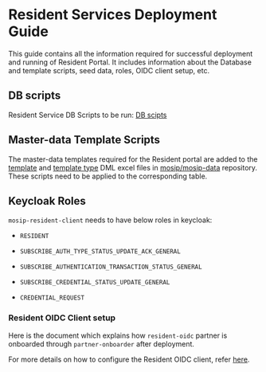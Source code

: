 # Resident Services Deployment Guide


This guide contains all the information required for successful deployment and running of Resident Portal. It includes information about the Database and template scripts, seed data, roles, OIDC client setup, etc.

## DB scripts

Resident Service DB Scripts to be run: [DB scipts](https://github.com/mosip/resident-services/tree/develop/db_scripts/mosip_resident)

## Master-data Template Scripts

The master-data templates required for the Resident portal are added to the [template](https://github.com/mosip/mosip-data/blob/develop/mosip_master/xlsx/template.xlsx) and [template type](https://github.com/mosip/mosip-data/blob/develop/mosip_master/xlsx/template_type.xlsx) DML excel files in [mosip/mosip-data](https://github.com/mosip/mosip-data/tree/develop) repository. These scripts need to be applied to the corresponding table.

## Keycloak Roles

`mosip-resident-client` needs to have below roles in keycloak:

* `RESIDENT`

* `SUBSCRIBE_AUTH_TYPE_STATUS_UPDATE_ACK_GENERAL`

* `SUBSCRIBE_AUTHENTICATION_TRANSACTION_STATUS_GENERAL`

* `SUBSCRIBE_CREDENTIAL_STATUS_UPDATE_GENERAL`

* `CREDENTIAL_REQUEST`

### Resident OIDC Client setup

Here is the document which explains how `resident-oidc` partner is onboarded through `partner-onboarder` after deployment.

For more details on how to configure the Resident OIDC client, refer [here](resident-services-configure-resident-OIDC-client.md).

 
